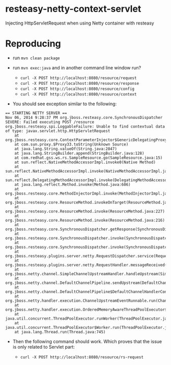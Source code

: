 resteasy-netty-context-servlet
==============================

Injecting HttpServletRequest when using Netty container with resteasy


Reproducing
=============================

* run `mvn clean package`

* run `mvn exec:java` and in another command line window run?

    *  `curl -X POST http://localhost:8080/resource/request`
    *  `curl -X POST http://localhost:8080/resource/response`
    *  `curl -X POST http://localhost:8080/resource/config`
    *  `curl -X POST http://localhost:8080/resource/context`

* You should see exception similar to the following:

~~~
== STARTING NETTY SERVER ==
Nov 06, 2014 9:28:37 PM org.jboss.resteasy.core.SynchronousDispatcher 
SEVERE: Failed executing POST /resource
org.jboss.resteasy.spi.LoggableFailure: Unable to find contextual data of type: javax.servlet.http.HttpServletRequest
	at org.jboss.resteasy.core.ContextParameterInjector$GenericDelegatingProxy.invoke(ContextParameterInjector.java:56)
	at com.sun.proxy.$Proxy33.toString(Unknown Source)
	at java.lang.String.valueOf(String.java:2847)
	at java.lang.StringBuilder.append(StringBuilder.java:128)
	at com.redhat.gss.ws.rs.SampleResource.go(SampleResource.java:15)
	at sun.reflect.NativeMethodAccessorImpl.invoke0(Native Method)
	at sun.reflect.NativeMethodAccessorImpl.invoke(NativeMethodAccessorImpl.java:57)
	at sun.reflect.DelegatingMethodAccessorImpl.invoke(DelegatingMethodAccessorImpl.java:43)
	at java.lang.reflect.Method.invoke(Method.java:606)
	at org.jboss.resteasy.core.MethodInjectorImpl.invoke(MethodInjectorImpl.java:167)
	at org.jboss.resteasy.core.ResourceMethod.invokeOnTarget(ResourceMethod.java:269)
	at org.jboss.resteasy.core.ResourceMethod.invoke(ResourceMethod.java:227)
	at org.jboss.resteasy.core.ResourceMethod.invoke(ResourceMethod.java:216)
	at org.jboss.resteasy.core.SynchronousDispatcher.getResponse(SynchronousDispatcher.java:542)
	at org.jboss.resteasy.core.SynchronousDispatcher.invoke(SynchronousDispatcher.java:524)
	at org.jboss.resteasy.core.SynchronousDispatcher.invoke(SynchronousDispatcher.java:126)
	at org.jboss.resteasy.plugins.server.netty.RequestDispatcher.service(RequestDispatcher.java:82)
	at org.jboss.resteasy.plugins.server.netty.RequestHandler.messageReceived(RequestHandler.java:51)
	at org.jboss.netty.channel.SimpleChannelUpstreamHandler.handleUpstream(SimpleChannelUpstreamHandler.java:75)
	at org.jboss.netty.channel.DefaultChannelPipeline.sendUpstream(DefaultChannelPipeline.java:564)
	at org.jboss.netty.channel.DefaultChannelPipeline$DefaultChannelHandlerContext.sendUpstream(DefaultChannelPipeline.java:792)
	at org.jboss.netty.handler.execution.ChannelUpstreamEventRunnable.run(ChannelUpstreamEventRunnable.java:44)
	at org.jboss.netty.handler.execution.OrderedMemoryAwareThreadPoolExecutor$ChildExecutor.run(OrderedMemoryAwareThreadPoolExecutor.java:315)
	at java.util.concurrent.ThreadPoolExecutor.runWorker(ThreadPoolExecutor.java:1145)
	at java.util.concurrent.ThreadPoolExecutor$Worker.run(ThreadPoolExecutor.java:615)
	at java.lang.Thread.run(Thread.java:745)
~~~


* Then the following command should work. Which proves that the issue is only related to Servlet part:

    *  `curl -X POST http://localhost:8080/resource/rs-request`

